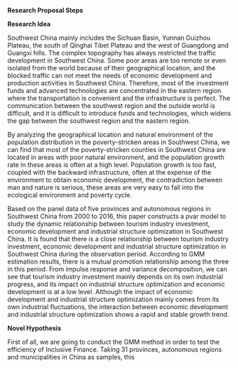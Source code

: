 **Research Proposal Steps**

**Research Idea**

Southwest China mainly includes the Sichuan Basin, Yunnan Guizhou Plateau, the south of Qinghai Tibet Plateau and the west of Guangdong and Guangxi hills. The complex topography has always restricted the traffic development in Southwest China. Some poor areas are too remote or even isolated from the world because of their geographical location, and the blocked traffic can not meet the needs of economic development and production activities in Southwest China. Therefore, most of the investment funds and advanced technologies are concentrated in the eastern region where the transportation is convenient and the infrastructure is perfect. The communication between the southwest region and the outside world is difficult, and it is difficult to introduce funds and technologies, which widens the gap between the southwest region and the eastern region.

By analyzing the geographical location and natural environment of the population distribution in the poverty-stricken areas in Southwest China, we can find that most of the poverty-stricken counties in Southwest China are located in areas with poor natural environment, and the population growth rate in these areas is often at a high level. Population growth is too fast, coupled with the backward infrastructure, often at the expense of the environment to obtain economic development, the contradiction between man and nature is serious, these areas are very easy to fall into the ecological environment and poverty cycle.

Based on the panel data of five provinces and autonomous regions in Southwest China from 2000 to 2016, this paper constructs a pvar model to study the dynamic relationship between tourism industry investment, economic development and industrial structure optimization in Southwest China. It is found that there is a close relationship between tourism industry investment, economic development and industrial structure optimization in Southwest China during the observation period. According to GMM estimation results, there is a mutual promotion relationship among the three in this period. From impulse response and variance decomposition, we can see that tourism industry investment mainly depends on its own industrial progress, and its impact on industrial structure optimization and economic development is at a low level. Although the impact of economic development and industrial structure optimization mainly comes from its own industrial fluctuations, the interaction between economic development and industrial structure optimization shows a rapid and stable growth trend.

**Novel Hypothesis**

First of all, we are going to conduct the GMM method in order to test the efficiency of Inclusive Finance. Taking 31 provinces, autonomous regions and municipalities in China as samples, this 
